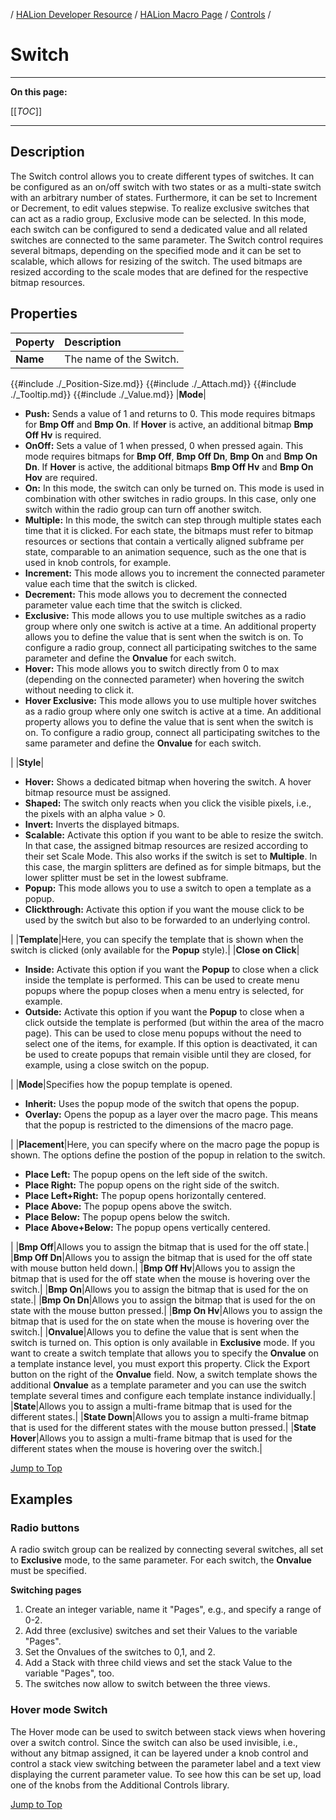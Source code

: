 / [HALion Developer Resource](../../HALion-Developer-Resource.md) / [HALion Macro Page](./HALion-Macro-Page.md) / [Controls](./Controls.md) /

# Switch

---

**On this page:**

[[_TOC_]]

---

## Description

The Switch control allows you to create different types of switches. It can be configured as an on/off switch with two states or as a multi-state switch with an arbitrary number of states. Furthermore, it can be set to Increment or Decrement, to edit values stepwise. To realize exclusive switches that can act as a radio group, Exclusive mode can be selected. In this mode, each switch can be configured to send a dedicated value and all related switches are connected to the same parameter. The Switch control requires several bitmaps, depending on the specified mode and it can be set to scalable, which allows for resizing of the switch. The used bitmaps are resized according to the scale modes that are defined for the respective bitmap resources.

## Properties

|Poperty|Description|
|:-|:-|
|**Name**|The name of the Switch.|
{{#include ./_Position-Size.md}}
{{#include ./_Attach.md}}
{{#include ./_Tooltip.md}}
{{#include ./_Value.md}}
|**Mode**|<ul><li>**Push:** Sends a value of 1 and returns to 0. This mode requires bitmaps for **Bmp Off** and **Bmp On**. If **Hover** is active, an additional bitmap **Bmp Off Hv** is required.</li><li>**OnOff:** Sets a value of 1 when pressed, 0 when pressed again. This mode requires bitmaps for **Bmp Off**, **Bmp Off Dn**, **Bmp On** and **Bmp On Dn**. If **Hover** is active, the additional bitmaps **Bmp Off Hv** and **Bmp On Hov** are required.</li><li>**On:** In this mode, the switch can only be turned on. This mode is used in combination with other switches in radio groups. In this case, only one switch within the radio group can turn off another switch.</li><li>**Multiple:** In this mode, the switch can step through multiple states each time that it is clicked. For each state, the bitmaps must refer to bitmap resources or sections that contain a vertically aligned subframe per state, comparable to an animation sequence, such as the one that is used in knob controls, for example.</li><li>**Increment:** This mode allows you to increment the connected parameter value each time that the switch is clicked.</li><li>**Decrement:** This mode allows you to decrement the connected parameter value each time that the switch is clicked.</li><li>**Exclusive:** This mode allows you to use multiple switches as a radio group where only one switch is active at a time. An additional property allows you to define the value that is sent when the switch is on. To configure a radio group, connect all participating switches to the same parameter and define the **Onvalue** for each switch.</li><li>**Hover:** This mode allows you to switch directly from 0 to max (depending on the connected parameter) when hovering the switch without needing to click it.</li><li>**Hover Exclusive:** This mode allows you to use multiple hover switches as a radio group where only one switch is active at a time. An additional property allows you to define the value that is sent when the switch is on. To configure a radio group, connect all participating switches to the same parameter and define the **Onvalue** for each switch.</li></ul>|
|**Style**|<ul><li>**Hover:** Shows a dedicated bitmap when hovering the switch. A hover bitmap resource must be assigned.</li><li>**Shaped:** The switch only reacts when you click the visible pixels, i.e., the pixels with an alpha value > 0.</li><li>**Invert:** Inverts the displayed bitmaps.</li><li>**Scalable:** Activate this option if you want to be able to resize the switch. In that case, the assigned bitmap resources are resized according to their set Scale Mode. This also works if the switch is set to **Multiple**. In this case, the margin splitters are defined as for simple bitmaps, but the lower splitter must be set in the lowest subframe.</li><li>**Popup:** This mode allows you to use a switch to open a template as a popup.</li><li>**Clickthrough:** Activate this option if you want the mouse click to be used by the switch but also to be forwarded to an underlying control.</li></ul>|
|**Template**|Here, you can specify the template that is shown when the switch is clicked (only available for the **Popup** style).|
|**Close on Click**|<ul><li>**Inside:** Activate this option if you want the **Popup** to close when a click inside the template is performed. This can be used to create menu popups where the popup closes when a menu entry is selected, for example.</li><li>**Outside:** Activate this option if you want the **Popup** to close when a click outside the template is performed (but within the area of the macro page). This can be used to close menu popups without the need to select one of the items, for example. If this option is deactivated, it can be used to create popups that remain visible until they are closed, for example, using a close switch on the popup.</li></ul>|
|**Mode**|Specifies how the popup template is opened.<ul><li>**Inherit:** Uses the popup mode of the switch that opens the popup.</li><li>**Overlay:** Opens the popup as a layer over the macro page. This means that the popup is restricted to the dimensions of the macro page.</li></ul>|
|**Placement**|Here, you can specify where on the macro page the popup is shown. The options define the postion of the popup in relation to the switch.<ul><li>**Place Left:** The popup opens on the left side of the switch.</li><li>**Place Right:** The popup opens on the right side of the switch.</li><li>**Place Left+Right:** The popup opens horizontally centered.</li><li>**Place Above:** The popup opens above the switch.</li><li>**Place Below:** The popup opens below the switch.</li><li>**Place Above+Below:** The popup opens vertically centered.</li></ul>|
|**Bmp Off**|Allows you to assign the bitmap that is used for the off state.|
|**Bmp Off Dn**|Allows you to assign the bitmap that is used for the off state with mouse button held down.|
|**Bmp Off Hv**|Allows you to assign the bitmap that is used for the off state when the mouse is hovering over the switch.|
|**Bmp On**|Allows you to assign the bitmap that is used for the on state.|
|**Bmp On Dn**|Allows you to assign the bitmap that is used for the on state with the mouse button pressed.|
|**Bmp On Hv**|Allows you to assign the bitmap that is used for the on state when the mouse is hovering over the switch.|
|**Onvalue**|Allows you to define the value that is sent when the switch is turned on. This option is only available in **Exclusive** mode. If you want to create a switch template that allows you to specify the **Onvalue** on a template instance level, you must export this property. Click the Export button on the right of the **Onvalue** field. Now, a switch template shows the additional **Onvalue** as a template parameter and you can use the switch template several times and configure each template instance individually.|
|**State**|Allows you to assign a multi-frame bitmap that is used for the different states.|
|**State Down**|Allows you to assign a multi-frame bitmap that is used for the different states with the mouse button pressed.|
|**State Hover**|Allows you to assign a multi-frame bitmap that is used for the different states when the mouse is hovering over the switch.|

[Jump to Top ](#switch)

## Examples

### Radio buttons
A radio switch group can be realized by connecting several switches, all set to **Exclusive** mode, to the same parameter. For each switch, the **Onvalue** must be specified.

**Switching pages**

1. Create an integer variable, name it "Pages", e.g., and specify a range of 0-2.
1. Add three (exclusive) switches and set their Values to the variable "Pages".
1. Set the Onvalues of the switches to 0,1, and 2.
1. Add a Stack with three child views and set the stack Value to the variable "Pages", too.
1. The switches now allow to switch between the three views.

### Hover mode Switch
The Hover mode can be used to switch between stack views when hovering over a switch control. Since the switch can also be used invisible, i.e., without any bitmap assigned, it can be layered under a knob control and control a stack view switching between the parameter label and a text view displaying the current parameter value. To see how this can be set up, load one of the knobs from the Additional Controls library.

[Jump to Top ](#switch)